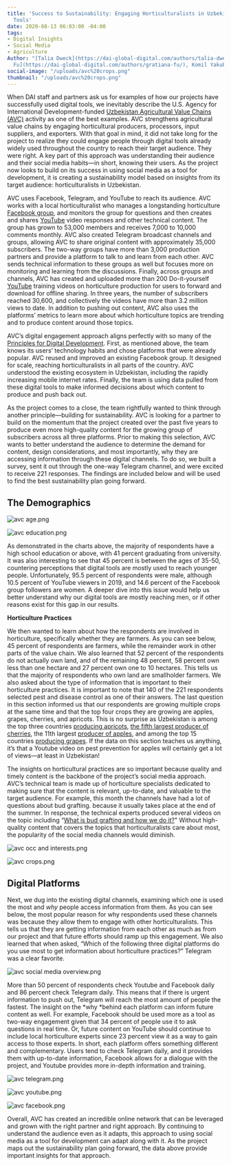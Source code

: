 ```yaml
---
title: 'Success to Sustainability: Engaging Horticulturalists in Uzbekistan with Digital
  Tools'
date: 2020-08-13 06:03:00 -04:00
tags:
- Digital Insights
- Social Media
- Agriculture
Author: "[Talia Dweck](https://dai-global-digital.com/authors/talia-dweck/), [Gratiana
  Fu](https://dai-global-digital.com/authors/gratiana-fu/), Komil Yakubov"
social-image: "/uploads/avc%20crops.png"
thumbnail: "/uploads/avc%20crops.png"
---
```


When DAI staff and partners ask us for examples of how our projects have successfully used digital tools, we inevitably describe the U.S. Agency for International Development-funded [Uzbekistan Agricultural Value Chains (AVC)](https://www.dai.com/our-work/projects/uzbekistan-usaid-agricultural-value-chain-activity-uzbekistan-uzbekistan-avc) activity as one of the best examples. AVC strengthens agricultural value chains by engaging horticultural producers, processors, input suppliers, and exporters. With that goal in mind, it did not take long for the project to realize they could engage people through digital tools already widely used throughout the country to reach their target audience. They were right. A key part of this approach was understanding their audience and their social media habits—in short, knowing their users. As the project now looks to build on its success in using social media as a tool for development, it is creating a sustainability model based on insights from its target audience: horticulturalists in Uzbekistan.

<!--more-->

AVC uses Facebook, Telegram, and YouTube to reach its audience. AVC works with a local horticulturalist who manages a longstanding horticulture [Facebook group](https://www.facebook.com/groups/bogdorchilik), and monitors the group for questions and then creates and shares [YouTube](https://www.youtube.com/channel/UCpGVyZ0yok7YPxAw9-omMhA) video responses and other technical content. The group has grown to 53,000 members and receives 7,000 to 10,000 comments monthly. AVC also created Telegram broadcast channels and groups, allowing AVC to share original content with approximately 35,000 subscribers. The two-way groups have more than 3,000 production partners and provide a platform to talk to and learn from each other. AVC sends technical information to these groups as well but focuses more on monitoring and learning from the discussions. Finally, across groups and channels, AVC has created and uploaded more than 200 Do-it-yourself [YouTube](https://www.youtube.com/channel/UCpGVyZ0yok7YPxAw9-omMhA) training videos on horticulture production for users to forward and download for offline sharing. In three years, the number of subscribers reached 30,600, and collectively the videos have more than 3.2 million views to date. In addition to pushing out content, AVC also uses the platforms’ metrics to learn more about which horticulture topics are trending and to produce content around those topics.

AVC’s digital engagement approach aligns perfectly with so many of the [Principles for Digital Development](https://digitalprinciples.org/). First, as mentioned above, the team knows its users’ technology habits and chose platforms that were already popular. AVC reused and improved an existing Facebook group. It designed for scale, reaching horticulturalists in all parts of the country. AVC understood the existing ecosystem in Uzbekistan, including the rapidly increasing mobile internet rates. Finally, the team is using data pulled from these digital tools to make informed decisions about which content to produce and push back out.

As the project comes to a close, the team rightfully wanted to think through another principle—building for sustainability. AVC is looking for a partner to build on the momentum that the project created over the past five years to produce even more high-quality content for the growing group of subscribers across all three platforms. Prior to making this selection, AVC wants to better understand the audience to determine the demand for content, design considerations, and most importantly, why they are accessing information through these digital channels. To do so, we built a survey, sent it out through the one-way Telegram channel, and were excited to receive 221 responses. The findings are included below and will be used to find the best sustainability plan going forward.

## The Demographics

![avc age.png](/uploads/avc%20age.png)

![avc education.png](/uploads/avc%20education.png)

As demonstrated in the charts above, the majority of respondents have a high school education or above, with 41 percent graduating from university. It was also interesting to see that 45 percent is between the ages of 35-50, countering perceptions that digital tools are mostly used to reach younger people. Unfortunately, 95.5 percent of respondents were male, although 10.5 percent of YouTube viewers in 2019, and 14.6 percent of the Facebook group followers are women. A deeper dive into this issue would help us better understand why our digital tools are mostly reaching men, or if other reasons exist for this gap in our results.

**Horticulture Practices**

We then wanted to learn about how the respondents are involved in horticulture, specifically whether they are farmers. As you can see below, 45 percent of respondents are farmers, while the remainder work in other parts of the value chain. We also learned that 52 percent of the respondents do not actually own land, and of the remaining 48 percent, 58 percent own less than one hectare and 27 percent own one to 10 hectares. This tells us that the majority of respondents who own land are smallholder farmers. We also asked about the type of information that is important to their horticulture practices. It is important to note that 140 of the 221 respondents selected pest and disease control as one of their answers. The last question in this section informed us that our respondents are growing multiple crops at the same time and that the top four crops they are growing are apples, grapes, cherries, and apricots. This is no surprise as Uzbekistan is among the top three countries [producing apricots](https://en.wikipedia.org/wiki/List_of_countries_by_apricot_production), [the fifth largest producer of cherries](https://www.tridge.com/intelligences/sweet-cherry), the 11th largest [producer of apples](https://www.tridge.com/intelligences/apple/UZ), and among the top 15 countries [producing grapes](https://www.tridge.com/intelligences/grape/UZ). If the data on this section teaches us anything, it’s that a Youtube video on pest prevention for apples will certainly get a lot of views—at least in Uzbekistan!

The insights on horticultural practices are so important because quality and timely content is the backbone of the project’s social media approach. AVC’s technical team is made up of horticulture specialists dedicated to making sure that the content is relevant, up-to-date, and valuable to the target audience. For example, this month the channels have had a lot of questions about bud grafting. because it usually takes place at the end of the summer. In response, the technical experts produced several videos on the topic including “[What is bud grafting and how we do it?](https://www.youtube.com/watch?v=IE0eoqR4zlA&t=196s)" Without high-quality content that covers the topics that horticulturalists care about most, the popularity of the social media channels would diminish.

![avc occ and interests.png](/uploads/avc%20occ%20and%20interests.png)

![avc crops.png](/uploads/avc%20crops.png)

## Digital Platforms

Next, we dug into the existing digital channels, examining which one is used the most and *why* people access information from them. As you can see below, the most popular reason for why respondents used these channels was because they allow them to engage with other horticulturalists. This tells us that they are getting information from each other as much as from our project and that future efforts should ramp up this engagement. We also learned that when asked, “Which of the following three digital platforms do you use most to get information about horticulture practices?” Telegram was a clear favorite.

![avc social media overview.png](/uploads/avc%20social%20media%20overview.png)

More than 50 percent of respondents check Youtube and Facebook daily and 86 percent check Telegram daily. This means that if there is urgent information to push out, Telegram will reach the most amount of people the fastest. The insight on the \*why \*behind each platform can inform future content as well. For example, Facebook should be used more as a tool as two-way engagement given that 34 percent of people use it to ask questions in real time. Or, future content on YouTube should continue to include local horticulture experts since 23 percent view it as a way to gain access to those experts. In short, each platform offers something different and complementary. Users tend to check Telegram daily, and it provides them with up-to-date information, Facebook allows for a dialogue with the project, and Youtube provides more in-depth information and training.

![avc telegram.png](/uploads/avc%20telegram.png)

![avc youtube.png](/uploads/avc%20youtube.png)

![avc facebook.png](/uploads/avc%20facebook.png)

Overall, AVC has created an incredible online network that can be leveraged and grown with the right partner and right approach. By continuing to understand the audience even as it adapts, this approach to using social media as a tool for development can adapt along with it. As the project maps out the sustainability plan going forward, the data above provide important insights for that approach.